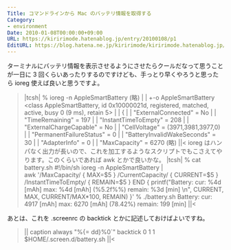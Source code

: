 ```yaml
---
Title: コマンドラインから Mac のバッテリ情報を取得する
Category:
- environment
Date: 2010-01-08T00:00:00+09:00
URL: https://kiririmode.hatenablog.jp/entry/20100108/p1
EditURL: https://blog.hatena.ne.jp/kiririmode/kiririmode.hatenablog.jp/atom/entry/8454420450078212268
---
```



ターミナルにバッテリ情報を表示させるようにさせたらクールだなって思うことが一日に 3 回くらいあったりするのですけども、手っとり早くやろうと思ったら ioreg 使えば良いと思うですよ。
>|tcsh|
% ioreg -n AppleSmartBattery
  (略)
    | |     +-o AppleSmartBattery  <class AppleSmartBattery, id 0x10000021d, registered, matched, active, busy 0 (9 ms), retain 5>
    | |         {
    | |           "ExternalConnected" = No
    | |           "TimeRemaining" = 197
    | |           "InstantTimeToEmpty" = 208
    | |           "ExternalChargeCapable" = No
    | |           "CellVoltage" = (3971,3981,3977,0)
    | |           "PermanentFailureStatus" = 0
    | |           "BatteryInvalidWakeSeconds" = 30
    | |           "AdapterInfo" = 0
    | |           "MaxCapacity" = 6270
  (略)
||<
ioreg はハンパなく出力が長いので、これを加工するようなスクリプトでもこさえてやります。このくらいであれば awk とかで良いかな。
>|tcsh|
% cat battery.sh
#!/bin/sh
ioreg -n AppleSmartBattery | \
 awk '/MaxCapacity/        { MAX=$5     }
      /CurrentCapacity/    { CURRENT=$5 }
      /InstantTimeToEmpty/ { REMAIN=$5  }
      END { printf("Battery:  cur: %4d [mAh] max: %4d [mAh] (%5.2f%%)    remain: %3d [min] \n", 
                   CURRENT, MAX, CURRENT/MAX*100, REMAIN) }'
% ./battery.sh
Battery:  cur: 4917 [mAh] max: 6270 [mAh] (78.42%)    remain: 199 [min] 
||<


あとは、これを .screenrc の backtick とかに記述しておけばよいですね。
>||
caption always "%{= dd}%0`"
backtick 0 1 1 $HOME/.screen.d/battery.sh
||<
